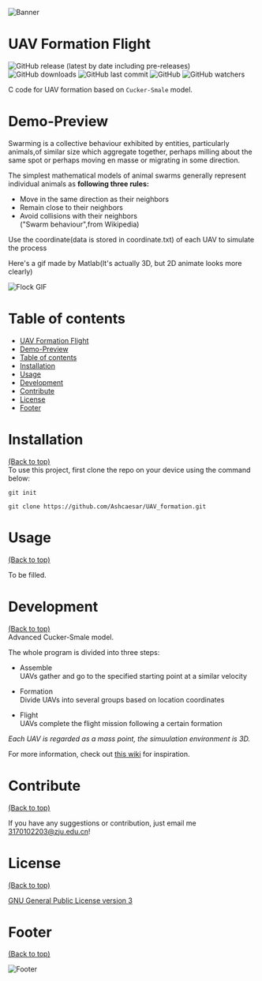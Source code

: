 ![Banner](https://github.com/Ashcaesar/UAV_formation/blob/master/header.png)  
# UAV Formation Flight  
![GitHub release (latest by date including pre-releases)](https://img.shields.io/github/v/release/Ashcaesar/UAV_formation?include_prereleases)
![GitHub downloads](https://img.shields.io/github/downloads/Ashcaesar/UAV_formation/total?label=Downloads)
![GitHub last commit](https://img.shields.io/github/last-commit/Ashcaesar/UAV_formation)
![GitHub](https://img.shields.io/github/license/Ashcaesar/UAV_formation)
![GitHub watchers](https://img.shields.io/github/watchers/Ashcaesar/UAV_formation?style=social)  

C code for UAV formation based on `Cucker-Smale` model.  

# Demo-Preview
Swarming is a collective behaviour exhibited by entities, particularly animals,of similar size which aggregate together, perhaps milling about the same spot or perhaps moving en masse or migrating in some direction.  

The simplest mathematical models of animal swarms generally represent individual animals as __following three rules:__  
* Move in the same direction as their neighbors  
* Remain close to their neighbors  
* Avoid collisions with their neighbors  
("Swarm behaviour",from Wikipedia)

Use the coordinate(data is stored in coordinate.txt) of each UAV to simulate the process  
  
Here's a gif made by Matlab(It's actually 3D, but 2D animate looks more clearly)  

![Flock GIF](https://github.com/Ashcaesar/UAV_formation/blob/master/demo.gif)

# Table of contents  
- [UAV Formation Flight](#uav-formation-flight)
- [Demo-Preview](#demo-preview)
- [Table of contents](#table-of-contents)
- [Installation](#installation)
- [Usage](#usage)
- [Development](#development)
- [Contribute](#contribute)
- [License](#license)
- [Footer](#footer)

# Installation
[(Back to top)](#uav-formation-flight)  
To use this project, first clone the repo on your device using the command below:

```git init```

```git clone https://github.com/Ashcaesar/UAV_formation.git```

# Usage
[(Back to top)](#uav-formation-flight)

To be filled.

# Development
[(Back to top)](#uav-formation-flight)  
Advanced Cucker-Smale model.  

The whole program is divided into three steps:  
* Assemble  
  UAVs gather and go to the specified starting point at a similar velocity  
  
* Formation  
  Divide UAVs into several groups based on location coordinates  
  
* Flight  
  UAVs complete the flight mission following a certain formation  
  
*Each UAV is regarded as a mass point, the simuulation environment is 3D.*

For more information, check out [this wiki](https://github.com/Ashcaesar/UAV_formation/wiki) for inspiration.

# Contribute
[(Back to top)](#uav-formation-flight)

If you have any suggestions or contribution, just email me 3170102203@zju.edu.cn!  

# License
[(Back to top)](#uav-formation-flight)

[GNU General Public License version 3](https://opensource.org/licenses/GPL-3.0)

# Footer
[(Back to top)](#uav-formation-flight)

![Footer](https://github.com/Ashcaesar/UAV_formation/blob/master/fooooooter.png)
